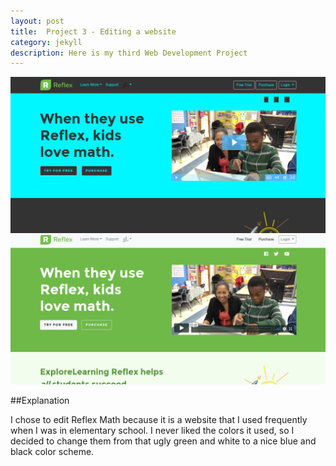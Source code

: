 ```yaml
---
layout: post
title:  Project 3 - Editing a website
category: jekyll 
description: Here is my third Web Development Project
---
```

![Before](https://raw.githubusercontent.com/Maynard-Schools/jekyll-setup-NIkko41/master/assets/img/Screenshot%202018-10-26%20at%209.08.07%20AM.png)
![After](https://raw.githubusercontent.com/Maynard-Schools/jekyll-setup-NIkko41/master/assets/img/Screenshot%202018-12-18%20at%2010.06.55%20AM.png)

##Explanation

I chose to edit Reflex Math because it is a website that I used frequently when I was in elementary school. I never liked the colors it used, so I decided to change them from that ugly green and white to a nice blue and black color scheme.
